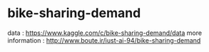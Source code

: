 # bike-sharing-demand
data : https://www.kaggle.com/c/bike-sharing-demand/data
more information : http://www.boute.ir/iust-ai-94/bike-sharing-demand
